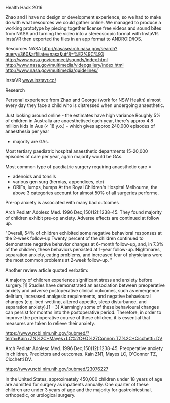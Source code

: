 Health Hack 2016

Zhao and I have no design or development experience, so we had to make do with what resources we could gather online. We managed to produce a working prototype by piecing together license free videos and sound bites from NASA and turning the video into a stereoscopic format with InstaVR. InstaVR then exported the files in an app format to ANDROID/IOS.

Resources
NASA 
http://nasasearch.nasa.gov/search?query=360&affiliate=nasa&utf8=%E2%9C%93
http://www.nasa.gov/connect/sounds/index.html
http://www.nasa.gov/multimedia/videogallery/index.html
http://www.nasa.gov/multimedia/guidelines/

InstaVR
www.instavr.co/


Research

Personal experience from Zhao and George (work for NSW Health) almost every day they face a child who is distressed when undergoing anaesthetic. 

Just looking around online - the estimates have high variance
Roughly 5% of children in Australia are anaesthetised each year,
there's approx 4.8 million kids in Aus (< 18 y.o.) -
which gives approx 240,000 episodes of anaesthesia per year
- majority are GAs.

Most tertiary paediatric hospital anaesthetic departments
15-20,000 episodes of care per year, again majority would be GAs.

Most common type of paediatric surgery requiring anaesthetic care =
- adenoids and tonsils
- various gen surg (hernias, appendices, etc)
- ORIFs, lumps, bumps
At the Royal Children's Hospital Melbourne, the above 3 categories
account for almost 50% of all surgeries performe.

Pre-op anxiety is associated with many bad outcomes

Arch Pediatr Adolesc Med. 1996 Dec;150(12):1238-45.
They found majority of children exhibit pre-op anxiety. Adverse
effects are continued at follow up.

"Overall, 54% of children exhibited some negative behavioral responses
at the 2-week follow-up
Twenty percent of the children continued to demonstrate negative
behavior changes at 6-month follow-up,
and, in 7.3% of the children, these behaviors persisted at 1-year follow-up.
Nightmares, separation anxiety, eating problems, and increased fear of
physicians
were the most common problems at 2-week follow-up. "

Another review article quoted verbatim:

A majority of children experience significant stress and anxiety
before surgery.[1]
Studies have demonstrated an association between preoperative anxiety
and adverse
postoperative clinical outcomes, such as emergence delirium, increased
analgesic
requirements, and negative behavioural changes (e.g. bed-wetting,
altered appetite,
sleep disturbance, and separation anxiety).[1 – 3] Alarmingly some of
these behavioural
changes can persist for months into the postoperative period.
Therefore, in order to
improve the perioperative course of these children, it is essential
that measures are
taken to relieve their anxiety.

https://www.ncbi.nlm.nih.gov/pubmed/?term=Kain+ZN%2C+Mayes+LC%2C+O%27Connor+TZ%2C+Cicchetti+DV

Arch Pediatr Adolesc Med. 1996 Dec;150(12):1238-45.
Preoperative anxiety in children. Predictors and outcomes.
Kain ZN1, Mayes LC, O'Connor TZ, Cicchetti DV.

https://www.ncbi.nlm.nih.gov/pubmed/23076227

In the United States, approximately 450,000 children under 18 years of
age are admitted for surgery as inpatients annually. One quarter of
these children are under 3 years of age and the majority for
gastrointestinal, orthopedic, or urological surgery.
